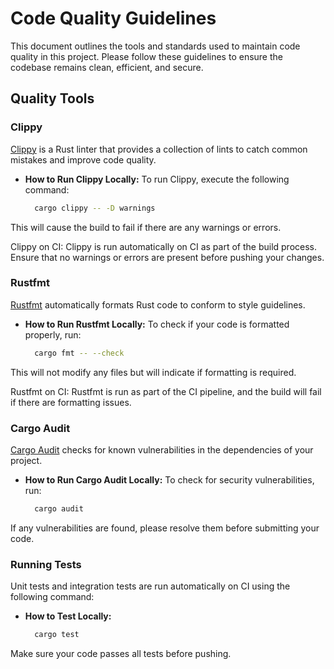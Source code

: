 # Code Quality Guidelines

This document outlines the tools and standards used to maintain code quality in this project. Please follow these guidelines to ensure the codebase remains clean, efficient, and secure.

## Quality Tools

### Clippy

[Clippy](https://doc.rust-lang.org/clippy/usage.html) is a Rust linter that provides a collection of lints to catch common mistakes and improve code quality.

- **How to Run Clippy Locally:**
  To run Clippy, execute the following command:
  ```bash
    cargo clippy -- -D warnings

This will cause the build to fail if there are any warnings or errors.

Clippy on CI: Clippy is run automatically on CI as part of the build process. Ensure that no warnings or errors are present before pushing your changes.

### Rustfmt

[Rustfmt](https://doc.rust-lang.org/clippy/development/adding_lints.html#running-rustfmt) automatically formats Rust code to conform to style guidelines.

- **How to Run Rustfmt Locally:**
  To check if your code is formatted properly, run:
  ```bash
    cargo fmt -- --check

This will not modify any files but will indicate if formatting is required.

Rustfmt on CI: Rustfmt is run as part of the CI pipeline, and the build will fail if there are formatting issues.

### Cargo Audit

[Cargo Audit](https://docs.rs/cargo-audit/latest/cargo_audit/) checks for known vulnerabilities in the dependencies of your project.

- **How to Run Cargo Audit Locally:**
  To check for security vulnerabilities, run:
  ```bash
    cargo audit

If any vulnerabilities are found, please resolve them before submitting your code.

### Running Tests

Unit tests and integration tests are run automatically on CI using the following command:

- **How to Test Locally:**
  ```bash
    cargo test

Make sure your code passes all tests before pushing.